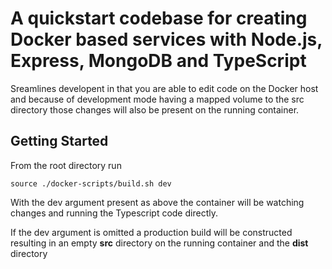 # A quickstart codebase for creating Docker based services with Node.js, Express, MongoDB and TypeScript

Sreamlines developent in that you are able to edit code on the Docker host and because of development mode having a mapped volume to the src directory those changes will also be present on the running container.

## Getting Started

From the root directory run
```
source ./docker-scripts/build.sh dev
```

With the dev argument present as above the container will be watching changes and running the Typescript code directly. 

If the dev argument is omitted a production build will be constructed resulting in an empty <b>src</b> directory on the running container and the <b>dist</b> directory